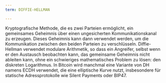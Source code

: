```yaml
---
term: DIFFIE-HELLMAN

---
```

Kryptografische Methode, die es zwei Parteien ermöglicht, ein gemeinsames Geheimnis über einen ungesicherten Kommunikationskanal zu erzeugen. Dieses Geheimnis kann dann verwendet werden, um die Kommunikation zwischen den beiden Parteien zu verschlüsseln. Diffie-Hellman verwendet modulare Arithmetik, so dass ein Angreifer, selbst wenn er den Austausch beobachten kann, das gemeinsame Geheimnis nicht ableiten kann, ohne ein schwieriges mathematisches Problem zu lösen: den diskreten Logarithmus. In Bitcoin wird manchmal eine Variante von DH namens ECDH verwendet, die eine elliptische Kurve nutzt, insbesondere für statische Adressprotokolle wie Silent Payments oder BIP47.